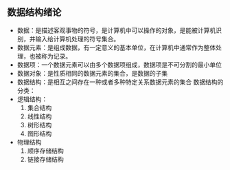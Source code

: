 ## 数据结构绪论
- 数据：是描述客观事物的符号，是计算机中可以操作的对象，是能被计算机识别，并输入给计算机处理的符号集合。
- 数据元素：是组成数据，有一定意义的基本单位，在计算机中通常作为整体处理，也被称为记录。
- 数据项：一个数据元素可以由多个数据项组成，数据项是不可分割的最小单位
- 数据对象：是性质相同的数据元素的集合，是数据的子集
- 数据结构：是相互之间存在一种或者多种特定关系数据元素的集合
数据结构的分类：
- 逻辑结构：
  1. 集合结构
  2. 线性结构
  3. 树形结构
  4. 图形结构
- 物理结构
  1. 顺序存储结构
  2. 链接存储结构

